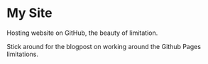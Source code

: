 # My Site

Hosting website on GitHub, the beauty of limitation.

Stick around for the blogpost on working around the Github Pages limitations.